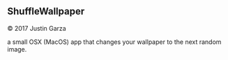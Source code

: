 ShuffleWallpaper
-------------------------------------  
© 2017 Justin Garza

a small OSX (MacOS) app that changes your wallpaper to the next random image.